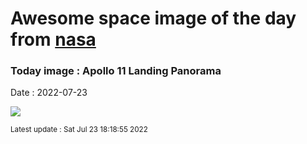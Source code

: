 
# Awesome space image of the day from [nasa](https://api.nasa.gov/)

### Today image : Apollo 11 Landing Panorama

Date : 2022-07-23


![](https://apod.nasa.gov/apod/image/2207/a11pan1040226lftsm600.jpg)

<small>Latest update : Sat Jul 23 18:18:55 2022</small>


